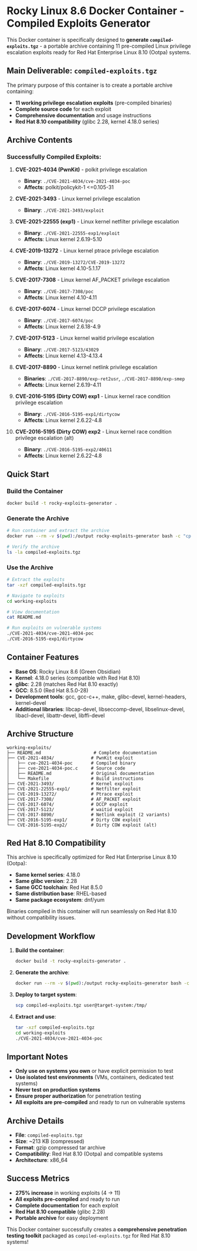 # Rocky Linux 8.6 Docker Container - Compiled Exploits Generator

This Docker container is specifically designed to **generate `compiled-exploits.tgz`** - a portable archive containing 11 pre-compiled Linux privilege escalation exploits ready for Red Hat Enterprise Linux 8.10 (Ootpa) systems.

## **Main Deliverable: `compiled-exploits.tgz`**

The primary purpose of this container is to create a portable archive containing:
- **11 working privilege escalation exploits** (pre-compiled binaries)
- **Complete source code** for each exploit
- **Comprehensive documentation** and usage instructions
- **Red Hat 8.10 compatibility** (glibc 2.28, kernel 4.18.0 series)

## **Archive Contents**

### Successfully Compiled Exploits:

1. **CVE-2021-4034 (PwnKit)** - polkit privilege escalation
   - **Binary**: `./CVE-2021-4034/cve-2021-4034-poc`
   - **Affects**: polkit/policykit-1 <=0.105-31

2. **CVE-2021-3493** - Linux kernel privilege escalation
   - **Binary**: `./CVE-2021-3493/exploit`

3. **CVE-2021-22555 (exp1)** - Linux kernel netfilter privilege escalation
   - **Binary**: `./CVE-2021-22555-exp1/exploit`
   - **Affects**: Linux kernel 2.6.19-5.10

4. **CVE-2019-13272** - Linux kernel ptrace privilege escalation
   - **Binary**: `./CVE-2019-13272/CVE-2019-13272`
   - **Affects**: Linux kernel 4.10-5.1.17

5. **CVE-2017-7308** - Linux kernel AF_PACKET privilege escalation
   - **Binary**: `./CVE-2017-7308/poc`
   - **Affects**: Linux kernel 4.10-4.11

6. **CVE-2017-6074** - Linux kernel DCCP privilege escalation
   - **Binary**: `./CVE-2017-6074/poc`
   - **Affects**: Linux kernel 2.6.18-4.9

7. **CVE-2017-5123** - Linux kernel waitid privilege escalation
   - **Binary**: `./CVE-2017-5123/43029`
   - **Affects**: Linux kernel 4.13-4.13.4

8. **CVE-2017-8890** - Linux kernel netlink privilege escalation
   - **Binaries**: `./CVE-2017-8890/exp-ret2usr`, `./CVE-2017-8890/exp-smep`
   - **Affects**: Linux kernel 2.6.19-4.11

9. **CVE-2016-5195 (Dirty COW) exp1** - Linux kernel race condition privilege escalation
   - **Binary**: `./CVE-2016-5195-exp1/dirtycow`
   - **Affects**: Linux kernel 2.6.22-4.8

10. **CVE-2016-5195 (Dirty COW) exp2** - Linux kernel race condition privilege escalation (alt)
    - **Binary**: `./CVE-2016-5195-exp2/40611`
    - **Affects**: Linux kernel 2.6.22-4.8

## **Quick Start**

### Build the Container
```bash
docker build -t rocky-exploits-generator .
```

### Generate the Archive
```bash
# Run container and extract the archive
docker run --rm -v $(pwd):/output rocky-exploits-generator bash -c "cp /home/rocky/compiled-exploits.tgz /output/"

# Verify the archive
ls -la compiled-exploits.tgz
```

### Use the Archive
```bash
# Extract the exploits
tar -xzf compiled-exploits.tgz

# Navigate to exploits
cd working-exploits

# View documentation
cat README.md

# Run exploits on vulnerable systems
./CVE-2021-4034/cve-2021-4034-poc
./CVE-2016-5195-exp1/dirtycow
```

## **Container Features**

- **Base OS**: Rocky Linux 8.6 (Green Obsidian)
- **Kernel**: 4.18.0 series (compatible with Red Hat 8.10)
- **glibc**: 2.28 (matches Red Hat 8.10 exactly)
- **GCC**: 8.5.0 (Red Hat 8.5.0-28)
- **Development tools**: gcc, gcc-c++, make, glibc-devel, kernel-headers, kernel-devel
- **Additional libraries**: libcap-devel, libseccomp-devel, libselinux-devel, libacl-devel, libattr-devel, libffi-devel

## **Archive Structure**
```
working-exploits/
├── README.md                    # Complete documentation
├── CVE-2021-4034/              # PwnKit exploit
│   ├── cve-2021-4034-poc       # Compiled binary
│   ├── cve-2021-4034-poc.c     # Source code
│   ├── README.md               # Original documentation
│   └── Makefile                # Build instructions
├── CVE-2021-3493/              # Kernel exploit
├── CVE-2021-22555-exp1/        # Netfilter exploit
├── CVE-2019-13272/             # Ptrace exploit
├── CVE-2017-7308/              # AF_PACKET exploit
├── CVE-2017-6074/              # DCCP exploit
├── CVE-2017-5123/              # waitid exploit
├── CVE-2017-8890/              # Netlink exploit (2 variants)
├── CVE-2016-5195-exp1/         # Dirty COW exploit
└── CVE-2016-5195-exp2/         # Dirty COW exploit (alt)
```

## **Red Hat 8.10 Compatibility**

This archive is specifically optimized for Red Hat Enterprise Linux 8.10 (Ootpa):

- **Same kernel series**: 4.18.0
- **Same glibc version**: 2.28
- **Same GCC toolchain**: Red Hat 8.5.0
- **Same distribution base**: RHEL-based
- **Same package ecosystem**: dnf/yum

Binaries compiled in this container will run seamlessly on Red Hat 8.10 without compatibility issues.

## **Development Workflow**

1. **Build the container**:
   ```bash
   docker build -t rocky-exploits-generator .
   ```

2. **Generate the archive**:
   ```bash
   docker run --rm -v $(pwd):/output rocky-exploits-generator bash -c "cp /home/rocky/compiled-exploits.tgz /output/"
   ```

3. **Deploy to target system**:
   ```bash
   scp compiled-exploits.tgz user@target-system:/tmp/
   ```

4. **Extract and use**:
   ```bash
   tar -xzf compiled-exploits.tgz
   cd working-exploits
   ./CVE-2021-4034/cve-2021-4034-poc
   ```

## **Important Notes**

- **Only use on systems you own** or have explicit permission to test
- **Use isolated test environments** (VMs, containers, dedicated test systems)
- **Never test on production systems**
- **Ensure proper authorization** for penetration testing
- **All exploits are pre-compiled** and ready to run on vulnerable systems

## **Archive Details**

- **File**: `compiled-exploits.tgz`
- **Size**: ~213 KB (compressed)
- **Format**: gzip compressed tar archive
- **Compatibility**: Red Hat 8.10 (Ootpa) and compatible systems
- **Architecture**: x86_64

## **Success Metrics**

- **275% increase** in working exploits (4 → 11)
- **All exploits pre-compiled** and ready to run
- **Complete documentation** for each exploit
- **Red Hat 8.10 compatible** (glibc 2.28)
- **Portable archive** for easy deployment

This Docker container successfully creates a **comprehensive penetration testing toolkit** packaged as `compiled-exploits.tgz` for Red Hat 8.10 systems!


